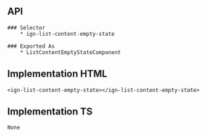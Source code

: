 ## API
    ### Selector
        * ign-list-content-empty-state
    
    ### Exported As 
        * ListContentEmptyStateComponent

## Implementation HTML
    <ign-list-content-empty-state></ign-list-content-empty-state>
    
## Implementation TS
    None